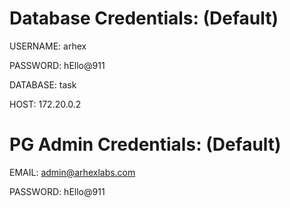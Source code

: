 # Database Credentials: (Default)
USERNAME: arhex

PASSWORD: hEllo@911

DATABASE: task

HOST: 172.20.0.2

# PG Admin Credentials: (Default)
EMAIL: admin@arhexlabs.com

PASSWORD: hEllo@911

